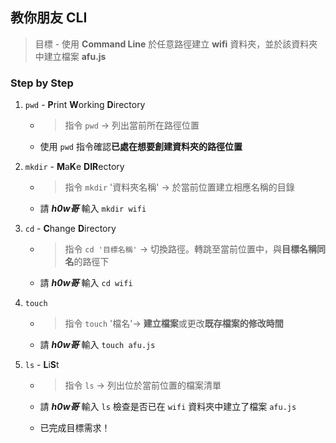 ## 教你朋友 CLI

>目標 - 使用 **Command Line** 於任意路徑建立 **wifi** 資料夾，並於該資料夾中建立檔案 **afu.js**

### Step by Step

1. `pwd` - **P**rint **W**orking **D**irectory

    - >指令 `pwd` → 列出當前所在路徑位置

    - 使用 `pwd` 指令確認**已處在想要創建資料夾的路徑位置**

2. `mkdir` - **M**a**K**e **DIR**ectory

    - >指令 `mkdir` '資料夾名稱' → 於當前位置建立相應名稱的目錄

    - 請 ***h0w哥*** 輸入 `mkdir wifi`

3. `cd` - **C**hange **D**irectory

    - >指令 `cd '目標名稱'`  → 切換路徑。轉跳至當前位置中，與**目標名稱同名**的路徑下

    - 請 ***h0w哥*** 輸入 `cd wifi`

4. `touch`

    - >指令 `touch` '檔名'→ **建立檔案**或更改**既存檔案的修改時間**

    - 請 ***h0w哥*** 輸入 `touch afu.js`

5. `ls` - **L**i**S**t

    - >指令 `ls` → 列出位於當前位置的檔案清單

    - 請 ***h0w哥*** 輸入 `ls` 檢查是否已在 `wifi` 資料夾中建立了檔案 `afu.js`

    - 已完成目標需求！